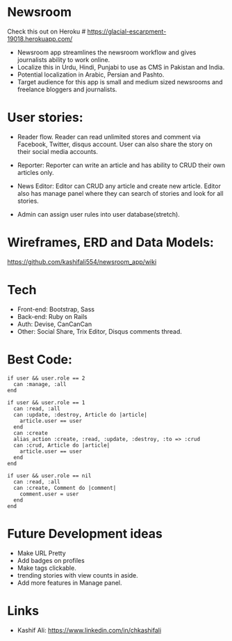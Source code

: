 # Newsroom

Check this out on Heroku # https://glacial-escarpment-19018.herokuapp.com/

- Newsroom app streamlines the newsroom workflow and gives journalists ability to work online. 
- Localize this in Urdu, Hindi, Punjabi to use as CMS in Pakistan and India.
- Potential localization in Arabic, Persian and Pashto.
- Target audience for this app is small and medium sized newsrooms and freelance bloggers and journalists.


# User stories:
- Reader flow. Reader can read unlimited stores and comment via Facebook, Twitter, disqus account. User can also share the story on their social media accounts.

- Reporter: Reporter can write an article and has ability to CRUD their own articles only.

- News Editor: Editor can CRUD any article and create new article. Editor also has manage panel where they can search of stories and look for all stories.


- Admin can assign user rules into user database(stretch).

# Wireframes, ERD and Data Models:
https://github.com/kashifali554/newsroom_app/wiki

# Tech
- Front-end: Bootstrap, Sass
- Back-end: Ruby on Rails
- Auth: Devise, CanCanCan
- Other: Social Share, Trix Editor, Disqus comments thread.


# Best Code:
```
if user && user.role == 2
  can :manage, :all
end

if user && user.role == 1
  can :read, :all
  can :update, :destroy, Article do |article|
    article.user == user
  end
  can :create
  alias_action :create, :read, :update, :destroy, :to => :crud
  can :crud, Article do |article|
    article.user == user
  end
end

if user && user.role == nil
  can :read, :all
  can :create, Comment do |comment|
    comment.user = user
  end
end
```

# Future Development ideas
- Make URL Pretty 
- Add badges on profiles 
- Make tags clickable.
- trending stories with view counts in aside.
- Add more features in Manage panel.

# Links
- Kashif Ali: https://www.linkedin.com/in/chkashifali

